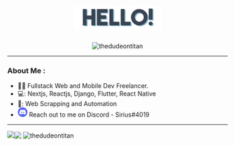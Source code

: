 <h1 align="center">
    <img src="https://github.com/thedudeontitan/thedudeontitan/blob/master/assets/HELLO.png">
</h1>

<p align="center">
    <img src="https://komarev.com/ghpvc/?username=thedudeontitan&style=flat-square" alt="thedudeontitan"/> 
</p>

---

### About Me :

- :man_technologist: Fullstack Web and Mobile Dev Freelancer.
- 💻: Nextjs, Reactjs, Django, Flutter, React Native
- 🤖: Web Scrapping and Automation
- ![discord badge](https://github.com/thedudeontitan/thedudeontitan/blob/master/assets/Discord-Logo-Circle-1536x1536.png) Reach out to me on Discord - Sirius#4019

---

<img align="left" src="https://github-readme-stats.vercel.app/api?username=thedudeontitan&theme=nord&show_icons=true">
<img align="center" src="https://github-readme-stats.vercel.app/api/top-langs/?username=thedudeontitan&langs_count=8&theme=nord">
<img align="center" src="https://github-readme-streak-stats.herokuapp.com/?user=thedudeontitan" alt="thedudeontitan" />
